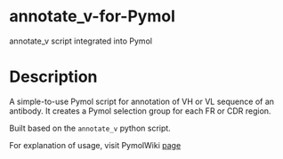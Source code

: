 # annotate_v-for-Pymol
annotate_v script integrated into Pymol 

# Description
A simple-to-use Pymol script for annotation of VH or VL sequence of an antibody. It creates a Pymol selection group for each FR or CDR region. 

Built based on the `annotate_v` python script. 

For explanation of usage, visit PymolWiki [page](https://pymolwiki.org/index.php/Annotate_v)
